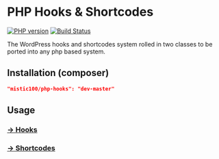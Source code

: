 # PHP Hooks & Shortcodes

[![PHP version](https://badge.fury.io/ph/mistic100%2Fphp-hooks.svg)](http://badge.fury.io/ph/mistic100%2Fphp-hooks)
[![Build Status](https://travis-ci.org/mistic100/PHP-Hooks.svg?branch=master)](https://travis-ci.org/mistic100/PHP-Hooks)

The WordPress hooks and shortcodes system rolled in two classes to be ported into any php based system.

## Installation (composer)

```json
"mistic100/php-hooks": "dev-master"
```

## Usage

### [→ Hooks](https://github.com/mistic100/PHP-Hooks/wiki/Hooks)
### [→ Shortcodes](https://github.com/mistic100/PHP-Hooks/wiki/Shortcodes)
